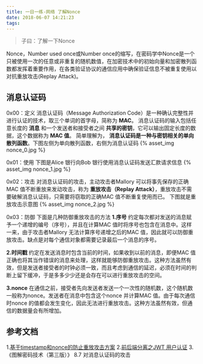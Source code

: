 ```yaml
---
title: 一日一练-网络 了解Nonce
date: 2018-06-07 14:21:23
tags:
---
```


> 子曰：了解一下Nonce

Nonce，Number used once或Number once的缩写，在密码学中Nonce是一个只被使用一次的任意或非重复的随机数值，在加密技术中的初始向量和加密散列函数都发挥着重要作用，在各类验证协议的通信应用中确保验证信息不被重复使用以对抗重放攻击(Replay Attack)。

<!--more-->

## 消息认证码
0x00：定义
消息认证码（Message Authorization Code）是一种确认完整性并进行认证的技术，取三个单词的首字母，简称为 **MAC**。
消息认证码的输入包括任意长度的 **消息** 和一个发送者和接受者之间 **共享的密钥**，它可以输出固定长度的数据，这个数据称为 **MAC 值**。
简单理解为， **消息认证码是一种与密钥相关的单向散列函数**。下图左侧为单向散列函数，右侧为消息认证码
{% asset_img nonce_0.jpg %}

0x01：使用
下图是Alice 银行向Bob 银行使用消息认证码发送汇款请求信息
{% asset_img nonce_1.jpg %}

0x02：攻击
对消息认证码的攻击，主动攻击者Mallory 可以将事先保存的正确MAC 值不断重放来发动攻击，称为 **重放攻击（Replay Attack）**，重放攻击不需要破解消息认证码，只需要将窃取的正确MAC 值不断重复使用而已。
下图就是重放攻击示意图
{% asset_img nonce_2.jpg %}

0x03：防御
下面是几种防御重放攻击的方法
**1.序号**
约定每次都对发送的消息赋予一个递增的编号（序号），并且在计算MAC 值时将序号也包含在消息中。这样一来，由于攻击者Mallory 无法计算序号递增之后的MAC 值，因此就可以防御重放攻击。缺点是对每个通信对象都需要记录最后一个消息的序号。

**2.时间戳**
约定在发送消息时包含当前的时间，如果收到以前的消息，即便MAC 值正确也将其当作错误的消息来处理，这样就能够防御重放攻击。这种方法虽然有效，但是发送者接受者的时钟必须一致，而且考虑到通信的延迟，必须在时间的判断上留下缓冲，于是多多少少还是会存在可以进行重放攻击的空间。

**3.nonce**
在通信之前，接受者先向发送者发送一个一次性的随机数，这个随机数一般称为nonce。发送者在消息中包含这个nonce 并计算MAC 值。由于每次通信时nonce 的值都会发生变化，因此无法进行重放攻击。这种方法虽然有效，但通信的数据量会有所增加。

## 参考文档
1.[基于timestamp和nonce的防止重放攻击方案](https://blog.csdn.net/koastal/article/details/53456696)
2.[前后端分离之JWT 用户认证](https://www.jianshu.com/p/180a870a308a)
3.《图解密码技术（第三版）》 8.7 对消息认证码的攻击
